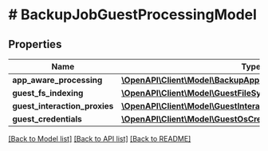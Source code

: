# # BackupJobGuestProcessingModel

## Properties

Name | Type | Description | Notes
------------ | ------------- | ------------- | -------------
**app_aware_processing** | [**\OpenAPI\Client\Model\BackupApplicationAwareProcessingModel**](BackupApplicationAwareProcessingModel.md) |  |
**guest_fs_indexing** | [**\OpenAPI\Client\Model\GuestFileSystemIndexingModel**](GuestFileSystemIndexingModel.md) |  |
**guest_interaction_proxies** | [**\OpenAPI\Client\Model\GuestInteractionProxiesSettingsModel**](GuestInteractionProxiesSettingsModel.md) |  | [optional]
**guest_credentials** | [**\OpenAPI\Client\Model\GuestOsCredentialsModel**](GuestOsCredentialsModel.md) |  | [optional]

[[Back to Model list]](../../README.md#models) [[Back to API list]](../../README.md#endpoints) [[Back to README]](../../README.md)
